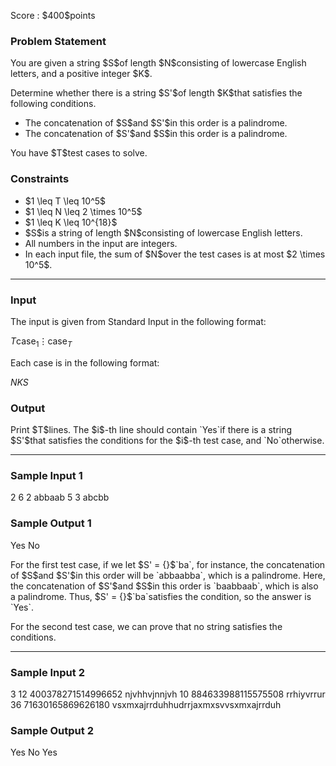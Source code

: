 
<div>

<span>

<span>

<p>
Score : $400$points
</p>

<div>

<section>

### **Problem Statement**

<p>
You are given a string $S$of length $N$consisting of lowercase English letters, and a positive integer $K$.
</p>

<p>
Determine whether there is a string $S'$of length $K$that satisfies the following conditions.
</p>

<ul>

<li>
The concatenation of $S$and $S'$in this order is a palindrome.
</li>

<li>
The concatenation of $S'$and $S$in this order is a palindrome.
</li>

</ul>

<p>
You have $T$test cases to solve.
</p>

</section>

</div>

<div>

<section>

### **Constraints**

<ul>

<li>
$1 \leq T \leq 10^5$
</li>

<li>
$1 \leq N \leq 2 \times 10^5$
</li>

<li>
$1 \leq K \leq 10^{18}$
</li>

<li>
$S$is a string of length $N$consisting of lowercase English letters.
</li>

<li>
All numbers in the input are integers.
</li>

<li>
In each input file, the sum of $N$over the test cases is at most $2 \times 10^5$.
</li>

</ul>

</section>

</div>

---

<div>

<div>

<section>

### **Input**

<p>
The input is given from Standard Input in the following format:
</p>

<div>

$T$$\mathrm{case}_1$$\vdots$$\mathrm{case}_T$
</div>

<p>
Each case is in the following format:
</p>

<div>

$N$$K$$S$
</div>

</section>

</div>

<div>

<section>

### **Output**

<p>
Print $T$lines. The $i$-th line should contain `Yes`if there is a string $S'$that satisfies the conditions for the $i$-th test case, and `No`otherwise.
</p>

</section>

</div>

</div>

---

<div>

<section>

### **Sample Input 1**

<div>

2
6 2
abbaab
5 3
abcbb

</div>

</section>

</div>

<div>

<section>

### **Sample Output 1**

<div>

Yes
No

</div>

<p>
For the first test case, if we let $S' = {}$`ba`, for instance, the concatenation of $S$and $S'$in this order will be `abbaabba`, which is a palindrome. Here, the concatenation of $S'$and $S$in this order is `baabbaab`, which is also a palindrome. Thus, $S' = {}$`ba`satisfies the condition, so the answer is `Yes`.
</p>

<p>
For the second test case, we can prove that no string satisfies the conditions.
</p>

</section>

</div>

---

<div>

<section>

### **Sample Input 2**

<div>

3
12 400378271514996652
njvhhvjnnjvh
10 884633988115575508
rrhiyvrrur
36 71630165869626180
vsxmxajrrduhhudrrjaxmxsvvsxmxajrrduh

</div>

</section>

</div>

<div>

<section>

### **Sample Output 2**

<div>

Yes
No
Yes

</div>

</section>

</div>

</span>

</span>

</div>
